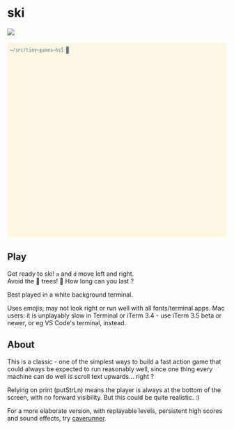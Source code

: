 # ski

![](ski.png)

![](ski.anim.png)

## Play

Get ready to ski! `a` and `d` move left and right.\
Avoid the 🌲 trees! 🌲 How long can you last ?

Best played in a white background terminal.

Uses emojis, may not look right or run well with all fonts/terminal apps.
Mac users: it is unplayably slow in Terminal or iTerm 3.4 -
use iTerm 3.5 beta or newer, or eg VS Code's terminal, instead.

## About

This is a classic - one of the simplest ways to build a fast action game
that could always be expected to run reasonably well,
since one thing every machine can do well is scroll text upwards... right ?

Relying on print (putStrLn) means the player is always at the bottom of the
screen, with no forward visibility. But this could be quite realistic. :)

For a more elaborate version, with replayable levels, persistent high scores
and sound effects, try [caverunner](https://github.com/simonmichael/games/tree/main/caverunner).
